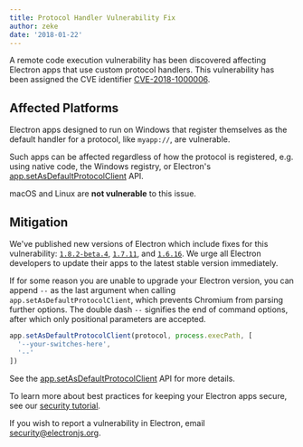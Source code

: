 ```yaml
---
title: Protocol Handler Vulnerability Fix
author: zeke
date: '2018-01-22'
---
```


A remote code execution vulnerability has been discovered affecting 
Electron apps that use custom protocol handlers. This vulnerability has been 
assigned the CVE identifier [CVE-2018-1000006].

## Affected Platforms

Electron apps designed to run on Windows that register themselves as the default 
handler for a protocol, like `myapp://`, are vulnerable.

Such apps can be affected regardless of how the protocol is registered, e.g.
using native code, the Windows registry, or Electron's 
[app.setAsDefaultProtocolClient] API.

macOS and Linux are **not vulnerable** to this issue.

## Mitigation

We've published new versions of Electron which include fixes for 
this vulnerability: 
[`1.8.2-beta.4`](https://github.com/electron/electron/releases/tag/v1.8.2-beta.4), 
[`1.7.11`](https://github.com/electron/electron/releases/tag/v1.7.11), 
and [`1.6.16`](https://github.com/electron/electron/releases/tag/v1.6.16).
We urge all Electron developers to update their apps to the latest stable 
version immediately.

If for some reason you are unable to upgrade your Electron version,
you can append `--` as the last argument when calling `app.setAsDefaultProtocolClient`,
which prevents Chromium from parsing further options.
The double dash `--` signifies the end of command options,
after which only positional parameters are accepted.

```js
app.setAsDefaultProtocolClient(protocol, process.execPath, [
  '--your-switches-here',
  '--'
])
```

See the [app.setAsDefaultProtocolClient] API for more details.

To learn more about best practices for keeping your Electron apps secure,
see our [security tutorial].

If you wish to report a vulnerability in Electron, email 
security@electronjs.org.

[security tutorial]: https://electronjs.org/docs/tutorial/security
[app.setAsDefaultProtocolClient]: https://electronjs.org/docs/api/app#appsetasdefaultprotocolclientprotocol-path-args-macos-windows
[CVE-2018-1000006]: https://cve.mitre.org/cgi-bin/cvename.cgi?name=CVE-2018-1000006